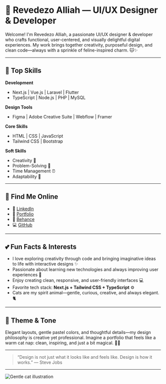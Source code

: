 # 🐾 Revedezo Alliah — UI/UX Designer & Developer

Welcome! I'm Revedezo Alliah, a passionate UI/UX designer & developer who crafts functional, user-centered, and visually delightful digital experiences. My work brings together creativity, purposeful design, and clean code—always with a sprinkle of feline-inspired charm. 🐱✨

---

## 🎨 Top Skills

**Development**
- Next.js | Vue.js | Laravel | Flutter
- TypeScript | Node.js | PHP | MySQL

**Design Tools**
- Figma | Adobe Creative Suite | Webflow | Framer

**Core Skills**
- HTML | CSS | JavaScript
- Tailwind CSS | Bootstrap

**Soft Skills**
- Creativity 🌼
- Problem-Solving 🧠
- Time Management ⏰
- Adaptability 🌈

---

## 🔗 Find Me Online

- 💼 [LinkedIn](#)
- 🌸 [Portfolio](#)
- 🎨 [Behance](#)
- 💻 [GitHub](#)

---

## 💕 Fun Facts & Interests

- I love exploring creativity through code and bringing imaginative ideas to life with interactive designs ✨
- Passionate about learning new technologies and always improving user experiences 🌈
- Enjoy creating clean, responsive, and user-friendly interfaces 💻
- Favorite tech stack: **Next.js + Tailwind CSS + TypeScript** ⚙️
- Cats are my spirit animal—gentle, curious, creative, and always elegant. 🐈

---

## 🌷 Theme & Tone

Elegant layouts, gentle pastel colors, and thoughtful details—my design philosophy is creative yet professional. Imagine a portfolio that feels like a warm cat nap: clean, inspiring, and just a bit magical. 🌸🐾

---

> “Design is not just what it looks like and feels like. Design is how it works.” — Steve Jobs

---

![Gentle cat illustration](https://cdn.pixabay.com/photo/2017/01/06/19/15/cat-1952986_1280.png)
